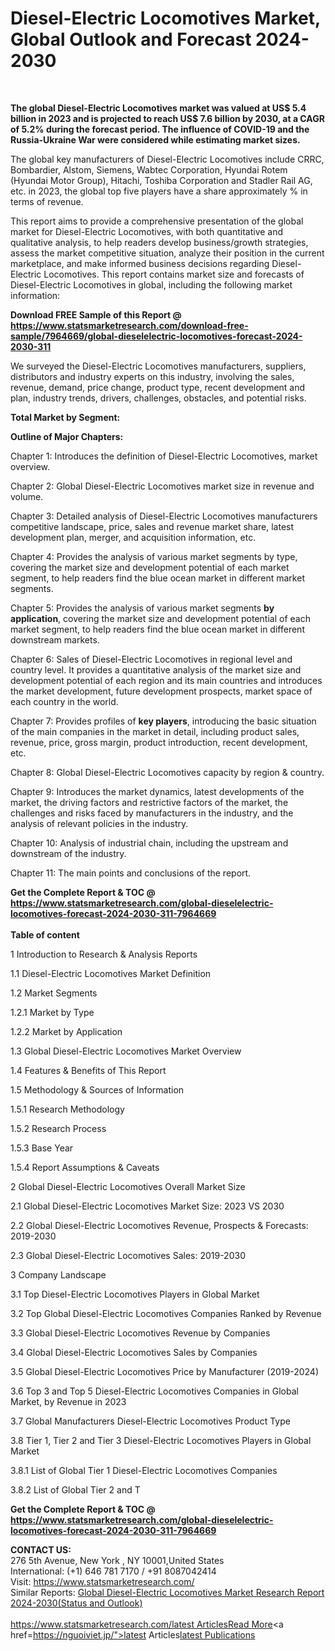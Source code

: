 <h1>Diesel-Electric Locomotives Market, Global Outlook and Forecast 2024-2030</h1><br/><p><strong>The global Diesel-Electric Locomotives market was valued at US$ 5.4 billion in 2023 and is projected to reach US$ 7.6 billion by 2030, at a <strong>CAGR</strong> of 5.2% during the forecast period. The influence of COVID-19 and the Russia-Ukraine War were considered while estimating market sizes.</strong></p><p>The global key manufacturers of Diesel-Electric Locomotives include CRRC, Bombardier, Alstom, Siemens, Wabtec Corporation, Hyundai Rotem (Hyundai Motor Group), Hitachi, Toshiba Corporation and Stadler Rail AG, etc. in 2023, the global top five players have a share approximately % in terms of revenue.</p><p>This report aims to provide a comprehensive presentation of the global market for Diesel-Electric Locomotives, with both quantitative and qualitative analysis, to help readers develop business/growth strategies, assess the market competitive situation, analyze their position in the current marketplace, and make informed business decisions regarding Diesel-Electric Locomotives. This report contains market size and forecasts of Diesel-Electric Locomotives in global, including the following market information:</p><p><strong>Download FREE Sample of this Report @ <a href="https://www.statsmarketresearch.com/download-free-sample/7964669/global-dieselelectric-locomotives-forecast-2024-2030-311">https://www.statsmarketresearch.com/download-free-sample/7964669/global-dieselelectric-locomotives-forecast-2024-2030-311</a></strong></p><p>We surveyed the Diesel-Electric Locomotives manufacturers, suppliers, distributors and industry experts on this industry, involving the sales, revenue, demand, price change, product type, recent development and plan, industry trends, drivers, challenges, obstacles, and potential risks.</p><p><strong>Total Market by Segment:</strong></p><p><strong>Outline of Major Chapters:</strong></p><p>Chapter 1: Introduces the definition of Diesel-Electric Locomotives, market overview.</p><p>Chapter 2: Global Diesel-Electric Locomotives market size in revenue and volume.</p><p>Chapter 3: Detailed analysis of Diesel-Electric Locomotives manufacturers competitive landscape, price, sales and revenue market share, latest development plan, merger, and acquisition information, etc.</p><p>Chapter 4: Provides the analysis of various market segments by type, covering the market size and development potential of each market segment, to help readers find the blue ocean market in different market segments.</p><p>Chapter 5: Provides the analysis of various market segments <strong>by application</strong>, covering the market size and development potential of each market segment, to help readers find the blue ocean market in different downstream markets.</p><p>Chapter 6: Sales of Diesel-Electric Locomotives in regional level and country level. It provides a quantitative analysis of the market size and development potential of each region and its main countries and introduces the market development, future development prospects, market space of each country in the world.</p><p>Chapter 7: Provides profiles of <strong>key players</strong>, introducing the basic situation of the main companies in the market in detail, including product sales, revenue, price, gross margin, product introduction, recent development, etc.</p><p>Chapter 8: Global Diesel-Electric Locomotives capacity by region & country.</p><p>Chapter 9: Introduces the market dynamics, latest developments of the market, the driving factors and restrictive factors of the market, the challenges and risks faced by manufacturers in the industry, and the analysis of relevant policies in the industry.</p><p>Chapter 10: Analysis of industrial chain, including the upstream and downstream of the industry.</p><p>Chapter 11: The main points and conclusions of the report.</p><div><b>Get the Complete Report & TOC @ <a href="https://www.statsmarketresearch.com/global-dieselelectric-locomotives-forecast-2024-2030-311-7964669">https://www.statsmarketresearch.com/global-dieselelectric-locomotives-forecast-2024-2030-311-7964669</a></b></div><br><b>Table of content</b><p>1 Introduction to Research & Analysis Reports<br />
 
  1.1 Diesel-Electric Locomotives Market Definition<br />
 
  1.2 Market Segments<br />
 
  1.2.1 Market by Type<br />
 
  1.2.2 Market by Application<br />
 
  1.3 Global Diesel-Electric Locomotives Market Overview<br />
 
  1.4 Features & Benefits of This Report<br />
 
  1.5 Methodology & Sources of Information<br />
 
  1.5.1 Research Methodology<br />
 
  1.5.2 Research Process<br />
 
  1.5.3 Base Year<br />
 
  1.5.4 Report Assumptions & Caveats<br />
 
 2 Global Diesel-Electric Locomotives Overall Market Size<br />
 
  2.1 Global Diesel-Electric Locomotives Market Size: 2023 VS 2030<br />
 
  2.2 Global Diesel-Electric Locomotives Revenue, Prospects & Forecasts: 2019-2030<br />
 
  2.3 Global Diesel-Electric Locomotives Sales: 2019-2030<br />
 
 3 Company Landscape<br />
 
  3.1 Top Diesel-Electric Locomotives Players in Global Market<br />
 
  3.2 Top Global Diesel-Electric Locomotives Companies Ranked by Revenue<br />
 
  3.3 Global Diesel-Electric Locomotives Revenue by Companies<br />
 
  3.4 Global Diesel-Electric Locomotives Sales by Companies<br />
 
  3.5 Global Diesel-Electric Locomotives Price by Manufacturer (2019-2024)<br />
 
  3.6 Top 3 and Top 5 Diesel-Electric Locomotives Companies in Global Market, by Revenue in 2023<br />
 
  3.7 Global Manufacturers Diesel-Electric Locomotives Product Type<br />
 
  3.8 Tier 1, Tier 2 and Tier 3 Diesel-Electric Locomotives Players in Global Market<br />
 
  3.8.1 List of Global Tier 1 Diesel-Electric Locomotives Companies<br />
 
  3.8.2 List of Global Tier 2 and T<br><div><b>Get the Complete Report & TOC @ <a href="https://www.statsmarketresearch.com/global-dieselelectric-locomotives-forecast-2024-2030-311-7964669">https://www.statsmarketresearch.com/global-dieselelectric-locomotives-forecast-2024-2030-311-7964669</a></b></div></p> <b>CONTACT US:</b><br>276 5th Avenue, New York , NY 10001,United States<br>International: (+1) 646 781 7170 / +91 8087042414<br>Visit: <a href="https://www.statsmarketresearch.com/">https://www.statsmarketresearch.com/</a><br>Similar Reports: <a href="https://www.statsmarketresearch.com/global-dieselelectric-locomotives-forecast-2024-2030-311-7964669">Global Diesel-Electric Locomotives Market Research Report 2024-2030(Status and Outlook)</a><br/><br/><a href="https://gyeongbokgung.com">https://www.statsmarketresearch.com/</a><a href="https://hallyeomaritime.com">latest Articles</a><a href="https://jingwansa.com">Read More</a><a href=https://nguoiviet.jp/">latest Articles</a><a href="https://www.intelmarketresearch.com/">latest Publications</a>